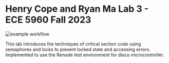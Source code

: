 # Henry Cope and Ryan Ma Lab 3 - ECE 5960 Fall 2023

![example workflow](https://github.com/YrnehEpoc/aes-lab3/actions/workflows/main.yml/badge.svg)

This lab introduces the techniques of critical section code using semaphores and locks to prevent locked state and accessing errors. Implemented to use the Renode test environment for disco
microcontroller.
